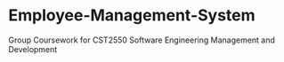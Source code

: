# Employee-Management-System
Group Coursework for CST2550 Software Engineering Management and Development
